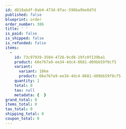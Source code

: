 ```yaml
---
id: d818abdf-0ab4-473d-8fac-598ba9be8d7d
published: false
blueprint: order
order_number: 386
title: ' '
is_paid: false
is_shipped: false
is_refunded: false
items:
  -
    id: 73c97939-3504-4726-9cd8-19fc0f139ba1
    product: 66e767a9-ee34-4dc4-8681-d09bb59f0cf5
    variant:
      variant: 10km
      product: 66e767a9-ee34-4dc4-8681-d09bb59f0cf5
    quantity: 1
    total: 0
    tax: null
    metadata: {  }
grand_total: 0
items_total: 0
tax_total: 0
shipping_total: 0
coupon_total: 0
---
```

